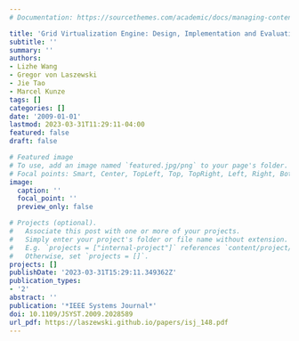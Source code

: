 ```yaml
---
# Documentation: https://sourcethemes.com/academic/docs/managing-content/

title: 'Grid Virtualization Engine: Design, Implementation and Evaluation'
subtitle: ''
summary: ''
authors:
- Lizhe Wang
- Gregor von Laszewski
- Jie Tao
- Marcel Kunze
tags: []
categories: []
date: '2009-01-01'
lastmod: 2023-03-31T11:29:11-04:00
featured: false
draft: false

# Featured image
# To use, add an image named `featured.jpg/png` to your page's folder.
# Focal points: Smart, Center, TopLeft, Top, TopRight, Left, Right, BottomLeft, Bottom, BottomRight.
image:
  caption: ''
  focal_point: ''
  preview_only: false

# Projects (optional).
#   Associate this post with one or more of your projects.
#   Simply enter your project's folder or file name without extension.
#   E.g. `projects = ["internal-project"]` references `content/project/deep-learning/index.md`.
#   Otherwise, set `projects = []`.
projects: []
publishDate: '2023-03-31T15:29:11.349362Z'
publication_types:
- '2'
abstract: ''
publication: '*IEEE Systems Journal*'
doi: 10.1109/JSYST.2009.2028589
url_pdf: https://laszewski.github.io/papers/isj_148.pdf
---
```

